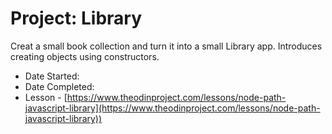 # Project: Library

Creat a small book collection and turn it into a small Library app. Introduces creating objects using constructors.

- Date Started:
- Date Completed: 
- Lesson - [https://www.theodinproject.com/lessons/node-path-javascript-library](https://www.theodinproject.com/lessons/node-path-javascript-library))
